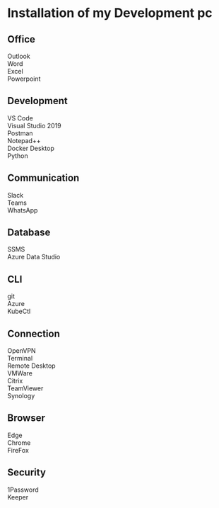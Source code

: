 # Installation of my Development pc

## Office
Outlook  
Word  
Excel  
Powerpoint  

## Development
VS Code  
Visual Studio 2019  
Postman  
Notepad++  
Docker Desktop  
Python

## Communication
Slack  
Teams  
WhatsApp

## Database
SSMS  
Azure Data Studio

## CLI
git  
Azure  
KubeCtl

## Connection
OpenVPN  
Terminal  
Remote Desktop  
VMWare  
Citrix  
TeamViewer  
Synology

## Browser
Edge  
Chrome  
FireFox

## Security
1Password  
Keeper
